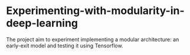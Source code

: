 # Experimenting-with-modularity-in-deep-learning
The project aim to experiment implementing a modular architecture: an early-exit model and testing it using Tensorflow.
